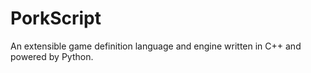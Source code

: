 PorkScript
==========

An extensible game definition language and engine written in C++ and powered by Python.
